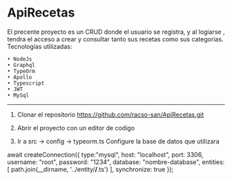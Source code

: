 # ApiRecetas

El precente proyecto es un CRUD donde el usuario se registra, y al logiarse , tendra el acceso a crear y consultar tanto sus recetas como sus categorias.
Tecnologias utilizadas:

    • NodeJs
    • Graphql
    • TypeOrm
    • Apollo
    • Typescript
    • JWT
    • MySql

---

1. Clonar el repositorio 
   https://github.com/racso-san/ApiRecetas.git

2. Abrir el proyecto con un editor de codigo

3. Ir a src -> config -> typeorm.ts
   Configure la base de datos que utilizara

await createConnection({
      type:"mysql",
      host: "localhost",
      port: 3306,
      username: "root",
      password: "1234",
      database: "nombre-database",
      entities: [
        path.join(__dirname, '../entity/**/**.ts')
      ],
      synchronize: true
    });
  